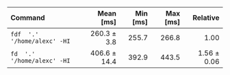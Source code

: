 | Command | Mean [ms] | Min [ms] | Max [ms] | Relative |
|:---|---:|---:|---:|---:|
| `fdf  '.' '/home/alexc' -HI` | 260.3 ± 3.8 | 255.7 | 266.8 | 1.00 |
| `fd  '.' '/home/alexc' -HI` | 406.6 ± 14.4 | 392.9 | 443.5 | 1.56 ± 0.06 |
